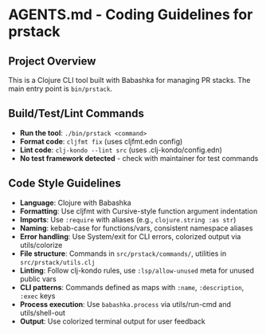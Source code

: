 # AGENTS.md - Coding Guidelines for prstack

## Project Overview
This is a Clojure CLI tool built with Babashka for managing PR stacks. The main entry point is `bin/prstack`.

## Build/Test/Lint Commands
- **Run the tool**: `./bin/prstack <command>`
- **Format code**: `cljfmt fix` (uses cljfmt.edn config)
- **Lint code**: `clj-kondo --lint src` (uses .clj-kondo/config.edn)
- **No test framework detected** - check with maintainer for test commands

## Code Style Guidelines
- **Language**: Clojure with Babashka
- **Formatting**: Use cljfmt with Cursive-style function argument indentation
- **Imports**: Use `:require` with aliases (e.g., `clojure.string :as str`)
- **Naming**: kebab-case for functions/vars, consistent namespace aliases
- **Error handling**: Use System/exit for CLI errors, colorized output via utils/colorize
- **File structure**: Commands in `src/prstack/commands/`, utilities in `src/prstack/utils.clj`
- **Linting**: Follow clj-kondo rules, use `:lsp/allow-unused` meta for unused public vars
- **CLI patterns**: Commands defined as maps with `:name`, `:description`, `:exec` keys
- **Process execution**: Use `babashka.process` via utils/run-cmd and utils/shell-out
- **Output**: Use colorized terminal output for user feedback